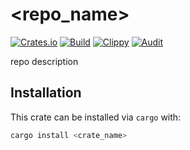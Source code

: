 # <repo_name>
[![Crates.io](https://img.shields.io/crates/v/SequenceBuilder)](https://crates.io/crates/SequenceBuilder) 
[![Build](https://github.com/animsuite/SequenceBuilder/actions/workflows/build.yml/badge.svg)](https://github.com/animsuite/SequenceBuilder/actions/workflows/build.yml)
[![Clippy](https://github.com/animsuite/SequenceBuilder/actions/workflows/clippy.yml/badge.svg)](https://github.com/animsuite/SequenceBuilder/actions/workflows/clippy.yml)
[![Audit](https://github.com/animsuite/SequenceBuilder/actions/workflows/audit.yml/badge.svg)](https://github.com/animsuite/SequenceBuilder/actions/workflows/audit.yml)


repo description

## Installation

This crate can be installed via `cargo` with:

```sh
cargo install <crate_name>
```
